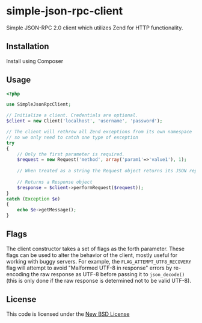 simple-json-rpc-client
======================

Simple JSON-RPC 2.0 client which utilizes Zend for HTTP functionality.

## Installation

Install using Composer

## Usage

```php
<?php

use SimpleJsonRpcClient;

// Initialize a client. Credentials are optional.
$client = new Client('localhost', 'username', 'password');

// The client will rethrow all Zend exceptions from its own namespace 
// so we only need to catch one type of exception
try 
{
	// Only the first parameter is required. 
	$request = new Request('method', array('param1'=>'value1'), 1);
	
	// When treated as a string the Request object returns its JSON representation
	
	// Returns a Response object
	$response = $client->performRequest($request));
}
catch (Exception $e) 
{
	echo $e->getMessage();
}
```

## Flags

The client constructor takes a set of flags as the forth parameter. These flags can be used to alter the behavior of the client, mostly useful for working with buggy servers. For example, the `FLAG_ATTEMPT_UTF8_RECOVERY` flag will attempt to avoid "Malformed UTF-8 in response" errors by re-encoding the raw response as UTF-8 before passing it to `json_decode()` (this is only done if the raw response is determined not to be valid UTF-8).

## License

This code is licensed under the [New BSD License](http://www.opensource.org/licenses/bsd-license.php)
